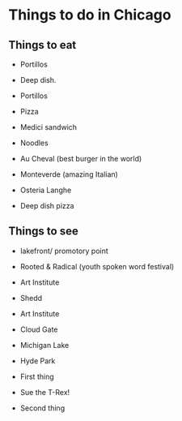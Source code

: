 # Things to do in Chicago

## Things to eat
- Portillos 
- Deep dish.
- Portillos 
- Pizza
- Medici sandwich 
- Noodles

 - Au Cheval (best burger in the world)
 - Monteverde (amazing Italian)
 - Osteria Langhe
* Deep dish pizza

## Things to see

 - lakefront/ promotory point

 - Rooted & Radical (youth spoken word festival)

- Art Institute
- Shedd

- Art Institute
- Cloud Gate
- Michigan Lake
- Hyde Park

 - First thing
 - Sue the T-Rex!
 - Second thing